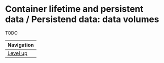 # Container lifetime and persistent data / Persistend data: data volumes #

TODO

| Navigation               |
| ------------------------ |
| [Level up](../README.md) |
